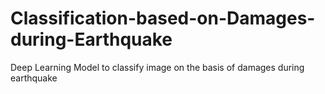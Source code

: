 # Classification-based-on-Damages-during-Earthquake
Deep Learning Model to classify image on the basis of damages during earthquake
